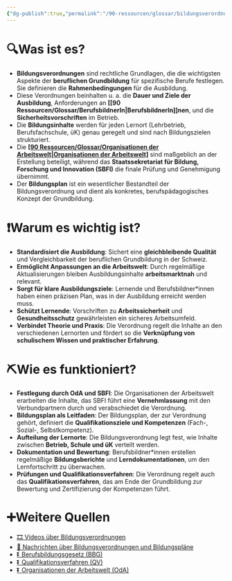 ```yaml
---
{"dg-publish":true,"permalink":"/90-ressourcen/glossar/bildungsverordnung/"}
---
```


# 🔍Was ist es?
- **Bildungsverordnungen** sind rechtliche Grundlagen, die die wichtigsten Aspekte der **beruflichen Grundbildung** für spezifische Berufe festlegen. Sie definieren die **Rahmenbedingungen** für die Ausbildung.
- Diese Verordnungen beinhalten u. a. die **Dauer und Ziele der Ausbildung**, Anforderungen an **[[90 Ressourcen/Glossar/BerufsbildnerIn\|BerufsbildnerIn]]nen**, und die **Sicherheitsvorschriften** im Betrieb.
- Die **Bildungsinhalte** werden für jeden Lernort (Lehrbetrieb, Berufsfachschule, üK) genau geregelt und sind nach Bildungszielen strukturiert.
- Die **[[90 Ressourcen/Glossar/Organisationen der Arbeitswelt\|Organisationen der Arbeitswelt]](OdA)** sind maßgeblich an der Erstellung beteiligt, während das **Staatssekretariat für Bildung, Forschung und Innovation (SBFI)** die finale Prüfung und Genehmigung übernimmt.
- Der **Bildungsplan** ist ein wesentlicher Bestandteil der Bildungsverordnung und dient als konkretes, berufspädagogisches Konzept der Grundbildung.

# ❗Warum es wichtig ist?
- **Standardisiert die Ausbildung**: Sichert eine **gleichbleibende Qualität** und Vergleichbarkeit der beruflichen Grundbildung in der Schweiz.
- **Ermöglicht Anpassungen an die Arbeitswelt**: Durch regelmäßige Aktualisierungen bleiben Ausbildungsinhalte **arbeitsmarktnah** und relevant.
- **Sorgt für klare Ausbildungsziele**: Lernende und Berufsbildner*innen haben einen präzisen Plan, was in der Ausbildung erreicht werden muss.
- **Schützt Lernende**: Vorschriften zu **Arbeitssicherheit** und **Gesundheitsschutz** gewährleisten ein sicheres Arbeitsumfeld.
- **Verbindet Theorie und Praxis**: Die Verordnung regelt die Inhalte an den verschiedenen Lernorten und fördert so die **Verknüpfung von schulischem Wissen und praktischer Erfahrung**.

# ⛏Wie es funktioniert?
- **Festlegung durch OdA und SBFI**: Die Organisationen der Arbeitswelt erarbeiten die Inhalte, das SBFI führt eine **Vernehmlassung** mit den Verbundpartnern durch und verabschiedet die Verordnung.
- **Bildungsplan als Leitfaden**: Der Bildungsplan, der zur Verordnung gehört, definiert die **Qualifikationsziele und Kompetenzen** (Fach-, Sozial-, Selbstkompetenz).
- **Aufteilung der Lernorte**: Die Bildungsverordnung legt fest, wie Inhalte zwischen **Betrieb, Schule und üK** verteilt werden.
- **Dokumentation und Bewertung**: Berufsbildner*innen erstellen regelmäßige **Bildungsberichte** und **Lerndokumentationen**, um den Lernfortschritt zu überwachen.
- **Prüfungen und Qualifikationsverfahren**: Die Verordnung regelt auch das **Qualifikationsverfahren**, das am Ende der Grundbildung zur Bewertung und Zertifizierung der Kompetenzen führt.

# ➕Weitere Quellen
- [🎞 Videos über Bildungsverordnungen](https://www.google.ch/search?q=Bildungsverordnung&tbm=vid)
- [📰 Nachrichten über Bildungsverordnungen und Bildungspläne](https://www.google.ch/search?q=Bildungsverordnungen&tbm=nws)
- [⏬ Berufsbildungsgesetz (BBG)](https://www.google.ch/search?q=Berufsbildungsgesetz)
- [⏬ Qualifikationsverfahren (QV)](https://www.google.ch/search?q=Qualifikationsverfahren)
- [⏬ Organisationen der Arbeitswelt (OdA)](https://www.google.ch/search?q=Organisationen+der+Arbeitswelt)
